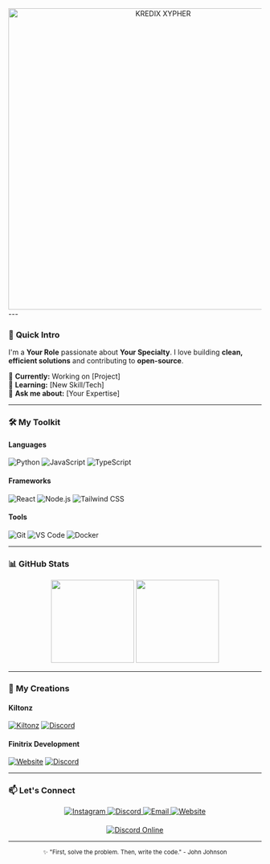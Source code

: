 <div align="center">
  <img src="https://github.com/yourusername/your-repo/raw/main/assets/kredix-banner.png" alt="KREDIX XYPHER" width="600"/>
</div>
---

### 🚀 **Quick Intro**  
I'm a **Your Role** passionate about **Your Specialty**. I love building **clean, efficient solutions** and contributing to **open-source**.  

🔭 **Currently:** Working on [Project]  
🌱 **Learning:** [New Skill/Tech]  
💬 **Ask me about:** [Your Expertise]  

---

### 🛠️ **My Toolkit**  

#### **Languages**  
![Python](https://img.shields.io/badge/-Python-3776AB?logo=python&logoColor=white)
![JavaScript](https://img.shields.io/badge/-JavaScript-F7DF1E?logo=javascript&logoColor=black)
![TypeScript](https://img.shields.io/badge/-TypeScript-3178C6?logo=typescript&logoColor=white)

#### **Frameworks**  
![React](https://img.shields.io/badge/-React-61DAFB?logo=react&logoColor=black)
![Node.js](https://img.shields.io/badge/-Node.js-339933?logo=node.js&logoColor=white)
![Tailwind CSS](https://img.shields.io/badge/-Tailwind%20CSS-06B6D4?logo=tailwind-css&logoColor=white)

#### **Tools**  
![Git](https://img.shields.io/badge/-Git-F05032?logo=git&logoColor=white)
![VS Code](https://img.shields.io/badge/-VS%20Code-007ACC?logo=visual-studio-code&logoColor=white)
![Docker](https://img.shields.io/badge/-Docker-2496ED?logo=docker&logoColor=white)

---

### 📊 **GitHub Stats**  
<div align="center">
  <img height="165" src="https://github-readme-stats.vercel.app/api?username=yourusername&show_icons=true&theme=default&hide_border=true" />
  <img height="165" src="https://github-readme-stats.vercel.app/api/top-langs/?username=yourusername&layout=compact&theme=default&hide_border=true" />
</div>

---

### 🎨 **My Creations**

#### Kiltonz
[![Kiltonz](https://img.shields.io/badge/View_Kiltonz-9146FF?style=for-the-badge&logo=twitch&logoColor=white)](https://yourlink.com)
[![Discord](https://img.shields.io/badge/Join_Discord-5865F2?style=for-the-badge&logo=discord&logoColor=white)](https://discord.gg/yourlink)

#### Finitrix Development
[![Website](https://img.shields.io/badge/Visit_Website-FF7139?style=for-the-badge&logo=firefox&logoColor=white)](https://yourwebsite.com)
[![Discord](https://img.shields.io/badge/Join_Discord-5865F2?style=for-the-badge&logo=discord&logoColor=white)](https://discord.gg/yourlink)

---

### 📫 **Let's Connect**

<div align="center">
  <a href="https://instagram.com/yourprofile">
    <img src="https://img.shields.io/badge/Instagram-E4405F?style=for-the-badge&logo=instagram&logoColor=white" alt="Instagram" />
  </a>
  <a href="https://discord.gg/yourlink">
    <img src="https://img.shields.io/badge/Discord-5865F2?style=for-the-badge&logo=discord&logoColor=white" alt="Discord" />
  </a>
  <a href="mailto:youremail@example.com">
    <img src="https://img.shields.io/badge/Email-D14836?style=for-the-badge&logo=gmail&logoColor=white" alt="Email" />
  </a>
  <a href="https://yourwebsite.com">
    <img src="https://img.shields.io/badge/Website-FF7139?style=for-the-badge&logo=firefox&logoColor=white" alt="Website" />
  </a>
</div>

<div align="center" style="margin-top:20px">
  <a href="https://discord.gg/yourlink">
    <img src="https://dcbadge.vercel.app/api/server/yourserverid?style=flat" alt="Discord Online" />
  </a>
</div>

---

<div align="center">
  <sub>✨ "First, solve the problem. Then, write the code." - John Johnson</sub>
</div>
